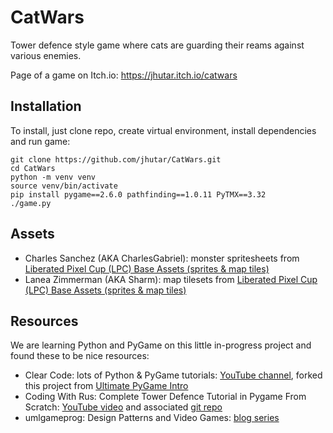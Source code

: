 CatWars
=======

Tower defence style game where cats are guarding their reams against various enemies.

Page of a game on Itch.io: https://jhutar.itch.io/catwars

Installation
------------

To install, just clone repo, create virtual environment, install dependencies and run game:

    git clone https://github.com/jhutar/CatWars.git
    cd CatWars
    python -m venv venv
    source venv/bin/activate
    pip install pygame==2.6.0 pathfinding==1.0.11 PyTMX==3.32
    ./game.py

Assets
------

* Charles Sanchez (AKA CharlesGabriel): monster spritesheets from [Liberated Pixel Cup (LPC) Base Assets (sprites & map tiles)](https://opengameart.org/content/liberated-pixel-cup-lpc-base-assets-sprites-map-tiles)
* Lanea Zimmerman (AKA Sharm): map tilesets from [Liberated Pixel Cup (LPC) Base Assets (sprites & map tiles)](https://opengameart.org/content/liberated-pixel-cup-lpc-base-assets-sprites-map-tiles)

Resources
---------

We are learning Python and PyGame on this little in-progress project and found these to be nice resources:

* Clear Code: lots of Python & PyGame tutorials: [YouTube channel](https://www.youtube.com/c/ClearCode), forked this project from [Ultimate PyGame Intro](https://github.com/clear-code-projects/UltimatePygameIntro)
* Coding With Rus: Complete Tower Defence Tutorial in Pygame From Scratch: [YouTube video](https://www.youtube.com/watch?v=WRuf9iPAXfM) and associated [git repo](https://github.com/russs123/tower_defence_tut)
* umlgameprog: Design Patterns and Video Games: [blog series](https://www.patternsgameprog.com/series/discover-python-and-patterns/)
